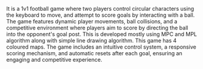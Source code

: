It is a 1v1 football game where two players control circular characters using the keyboard to move, and attempt to score goals by interacting with a ball. 
The game features dynamic player movements, ball collisions, and a competitive environment where players aim to score by directing the ball into the opponent's goal post. 
This is developed mostly using MPC and MPL algorithm along with simple line drawing algorithm. 
This game has 4 coloured maps.
The game includes an intuitive control system, a responsive scoring mechanism, and automatic resets after each goal, ensuring an engaging and competitive experience.
